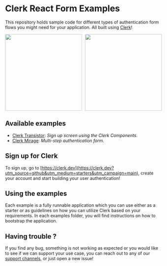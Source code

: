 # Clerk React Form Examples

This repository holds sample code for different types of authentication form flows you might need for your application. All built using [Clerk](https://clerk.dev)!

<div style="display: flex;gap:10px">
    <img height="250" src="./docs/transistor.gif"/>
    <img height="250" src="./docs/mirage.gif"/>
</div>

## Available examples

- [Clerk Transistor](./examples/transistor): _Sign up screen using the Clerk Components._
- [Clerk Mirage](./examples/mirage): _Multi-step authentication form._

## Sign up for Clerk

To sign up, go to [https://clerk.dev](https://clerk.dev?utm_source=github&utm_medium=starters&utm_campaign=main), create your account and start building your user authentication!

## Using the examples

Each example is a fully runnable application which you can use either as a starter or as guidelines on how you can utilize Clerk based on your requirements. In each examples folder, you will find instructions on how to bootstrap the application.

## Having trouble ?

If you find any bug, something is not working as expected or you would like to see if we can support your use case, you can reach out to any of our [support channels](https://clerk.dev/support), or just open a new issue!
